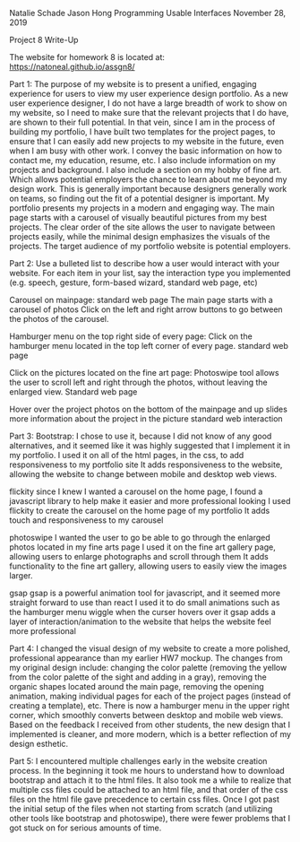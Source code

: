 Natalie Schade
Jason Hong
Programming Usable Interfaces 
November 28, 2019


Project 8 Write-Up

The website for homework 8 is located at: https://natoneal.github.io/assgn8/

Part 1: 
	The purpose of my website is to present a unified, engaging experience for users to view my user experience design portfolio. As a new user experience designer, I do not have a large breadth of work to show on my website, so I need to make sure that the relevant projects that I do have, are shown to their full potential. In that vein, since I am in the process of building my portfolio, I have built two templates for the project pages, to ensure that I can easily add new projects to my website in the future, even when I am busy with other work. I convey the basic information on how to contact me, my education, resume, etc. I also include information on my projects and background. I also include a section on my hobby of fine art. Which allows potential employers the chance to learn about me beyond my design work. This is generally important because designers generally work on teams, so finding out the fit of a potential designer is important. My portfolio presents my projects in a modern and engaging way. The main page starts with a carousel of visually beautiful pictures from my best projects. The clear order of the site allows the user to navigate between projects easily, while the minimal design emphasizes the visuals of the projects. The target audience of my portfolio website is potential employers.

Part 2: Use a bulleted list to describe how a user would interact with your website. For each item in your list, say the interaction type you implemented (e.g. speech, gesture, form-based wizard, standard web page, etc)

Carousel on mainpage:
standard web page
The main page starts with a carousel of photos
Click on the left and right arrow buttons to go between the photos of the carousel.

Hamburger menu on the top right side of every page:
Click on the hamburger menu located in the top left corner of every page.
standard web page

Click on the pictures located on the fine art page: 
Photoswipe tool allows the user to scroll left and right through the photos, without leaving the enlarged view. 
Standard web page

Hover over the project photos on the bottom of the mainpage and up slides more information about the project in the picture
standard web interaction



Part 3:
Bootstrap: 
I chose to use it, because I did not know of any good alternatives, and it seemed like it was highly suggested that I implement it in my portfolio. 
I used it on all of the html pages, in the css, to add responsiveness to my portfolio site
It adds responsiveness to the website, allowing the website to change between mobile and desktop web views.

flickity
since I knew I wanted a carousel on the home page, I found a javascript library to help make it easier and more professional looking
I used flickity to create the carousel on the home page of my portfolio
It adds touch and responsiveness to my carousel

photoswipe
I wanted the user to go be able to go through the enlarged photos located in my fine arts page
I used it on the fine art gallery page, allowing users to enlarge photographs and scroll through them
It adds functionality to the fine art gallery, allowing users to easily view the images larger.

gsap 
gsap is a powerful animation tool for javascript, and it seemed more straight forward to use than react
I used it to do small animations such as the hamburger menu wiggle when the curser hovers over it
gsap adds a layer of interaction/animation to the website that helps the website feel more professional

Part 4:
	I changed the visual design of my website to create a more polished, professional appearance than my earlier HW7 mockup. The changes from my original design include: changing the color palette (removing the yellow from the color palette of the sight and adding in a gray), removing the organic shapes located around the main page, removing the opening animation, making individual pages for each of the project pages (instead of creating a template), etc. There is now a hamburger menu in the upper right corner, which smoothly converts between desktop and mobile web views. Based on the feedback I received from other students, the new design that I implemented is cleaner, and more modern, which is a better reflection of my design esthetic.

Part 5:
	I encountered multiple challenges early in the website creation process. In the beginning it took me hours to understand how to download bootstrap and attach it to the html files. It also took me a while to realize that multiple css files could be attached to an html file, and that order of the css files on the html file gave precedence to certain css files. Once I got past the initial setup of the files when not starting from scratch (and utilizing other tools like bootstrap and photoswipe), there were fewer problems that I got stuck on for serious amounts of time. 
